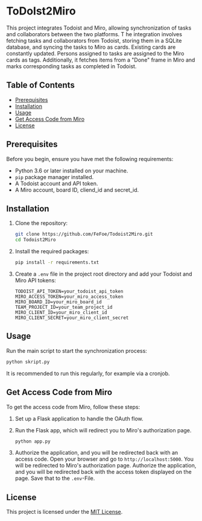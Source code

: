 # ToDoIst2Miro

This project integrates Todoist and Miro, allowing synchronization of tasks and collaborators between the two platforms. T
he integration involves fetching tasks and collaborators from Todoist, storing them in a SQLite database, and syncing the tasks to Miro as cards. Existing cards are constantly updated. Persons assigned to tasks are assigned to the Miro cards as tags. Additionally, it fetches items from a "Done" frame in Miro and marks corresponding tasks as completed in Todoist.

## Table of Contents

- [Prerequisites](#prerequisites)
- [Installation](#installation)
- [Usage](#usage)
- [Get Access Code from Miro](#get-access-code-from-miro)
- [License](#license)

## Prerequisites

Before you begin, ensure you have met the following requirements:

- Python 3.6 or later installed on your machine.
- `pip` package manager installed.
- A Todoist account and API token.
- A Miro account, board ID, cliend_id and secret_id.

## Installation

1. Clone the repository:

   ```bash
   git clone https://github.com/FeFoe/Todoist2Miro.git
   cd Todoist2Miro
   ```

2. Install the required packages:

   ```bash
   pip install -r requirements.txt
   ```

3. Create a `.env` file in the project root directory and add your Todoist and Miro API tokens:

   ```env
   TODOIST_API_TOKEN=your_todoist_api_token
   MIRO_ACCESS_TOKEN=your_miro_access_token
   MIRO_BOARD_ID=your_miro_board_id
   TEAM_PROJECT_ID=your_team_project_id
   MIRO_CLIENT_ID=your_miro_client_id
   MIRO_CLIENT_SECRET=your_miro_client_secret
   ```

## Usage

Run the main script to start the synchronization process:

```bash
python skript.py
```

It is recommended to run this regularly, for example via a cronjob.


## Get Access Code from Miro

To get the access code from Miro, follow these steps:

1. Set up a Flask application to handle the OAuth flow.
2. Run the Flask app, which will redirect you to Miro's authorization page.

    ```bash
    python app.py
    ```
3. Authorize the application, and you will be redirected back with an access code. Open your browser and go to `http://localhost:5000`. You will be redirected to Miro's authorization page. Authorize the application, and you will be redirected back with the access token displayed on the page. Save that to the `.env`-File.

## License

This project is licensed under the [MIT License](LICENSE).